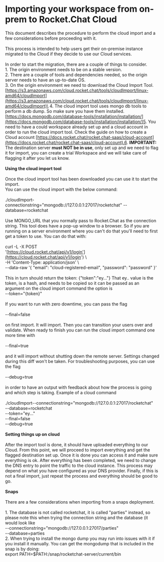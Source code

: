 # Importing your workspace from on-prem to Rocket.Chat Cloud

This document describes the procedure to perform the cloud import and a few considerations before proceeding with it.\
\
This process is intended to help users get their on-premise instance migrated to the Cloud if they decide to use our Cloud services.\
\
In order to start the migration, there are a couple of things to consider.\
1\. The origin environment needs to be on a stable version.\
2\. There are a couple of tools and dependencies needed, so the origin server needs to have an up-to-date OS.\
3\. On the origin environment we need to download the Cloud Import Tool. [https://s3.amazonaws.com/cloud.rocket.chat/tools/cloudImport/linux-amd64/cloudImport](https://s3.amazonaws.com/cloud.rocket.chat/tools/cloudImport/linux-amd64/cloudImport)\
4\. The cloud import tool uses mongo db tools to perform a db dump. So make sure you have them installed. [https://docs.mongodb.com/database-tools/installation/installation/](https://docs.mongodb.com/database-tools/installation/installation/)5. You need to have a could workspace already set up and a cloud account in order to run the cloud import tool. Check the guide on how to create a Cloud account [https://docs.rocket.chat/rocket.chat-saas/cloud-account](https://docs.rocket.chat/rocket.chat-saas/cloud-account).6. **IMPORTANT:** The destination server **must NOT be in use**, only set up and we need to flag it for import, you can create a trial Workspace and we will take care of flagging it after you let us know.   \
\
**Using the cloud import tool**\
\
Once the cloud import tool has been downloaded you can use it to start the import.\
You can use the cloud import with the below command:\
\
./cloudImport-\
connectionstring="mongodb://127.0.0.1:27017/rocketchat" --\
database=rocketchat\
\
Use MONGO\_URL that you normally pass to Rocket.Chat as the connection string. This tool does have a pop-up window to a browser. So if you are running on a server environment where you can't do that you'll need to first get a token to use. You can do that with:\
\
curl -L -X POST\
'[https://cloud.rocket.chat/api/v1/login'](https://cloud.rocket.chat/api/v1/login') \\\
\-H 'Content-Type: application/json' \\\
\--data-raw '{ "email": "cloud-registered-email", "password": "password" }'\
\
This in turn should return the token: {"token":"ey..."} That ey.. value is the token, is a hash, and needs to be copied so it can be passed as an argument on the cloud import command the option is\
\--token="{token}"\
\
If you want to run with zero downtime, you can pass the flag\
\
\--final=false\
\
on first import. It will import. Then you can transition your users over and validate. When ready to finish you can run the cloud import command one more time with\
\
\--final=true\
\
and it will import without shutting down the remote server. Settings changed during this diff won't be taken. For troubleshooting purposes, you can use the flag\
\
\--debug=true\
\
in order to have an output with feedback about how the process is going and which step is taking. Example of a cloud command\
\
./cloudImport--connectionstring="mongodb://127.0.0.1:27017/rocketchat"\
\--database=rocketchat\
\--token="ey..."\
\--final=false\
\--debug=true\
\
&#x20;**Setting things up on cloud** \
\
After the import tool is done, it should have uploaded everything to our Cloud. From this point, we will proceed to import everything and get the flagged destination set up. Once it is done you can access it and make sure everything is ok. After everything has been completed, we need to change the DNS entry to point the traffic to the cloud instance. This process may depend on what you have configured as your DNS provider. Finally, if this is not a final import, just repeat the process and everything should be good to go.\
\
**Snaps**\
\
There are a few considerations when importing from a snaps deployment.\
\
1\. The database is not called rocketchat, it is called "parties" instead, so please note this when trying the connection string and the database (it would look like\
\--connectionstring="mongodb://127.0.0.1:27017/parties"\
\--database=parties\
2\. When trying to install the mongo dump you may run into issues with it if you install it manually. You can get the mongodump that is included in the snap is by doing:\
export PATH=$PATH:/snap/rocketchat-server/current/bin
